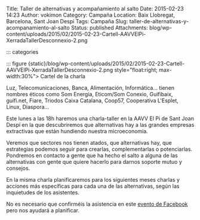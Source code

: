 Title: Taller de alternativas y acompañamiento al salto
Date: 2015-02-23 14:23
Author: vokimon
Category: Campaña
Location: Baix Llobregat, Barcelona, Sant Joan Despí
Tags: Campaña
Slug: taller-de-alternativas-y-acompanamiento-al-salto
Status: published
Attachments: blog/wp-content/uploads/2015/02/2015-02-23-Cartell-AAVVElPi-XerradaTallerDesconnexio-2.png

::: categories

::: figure {static}/blog/wp-content/uploads/2015/02/2015-02-23-Cartell-AAVVElPi-XerradaTallerDesconnexio-2.png style="float:right; max-width:30%">
	Cartel de la charla

Luz, Telecomunicaciones, Banca, Alimentación, Informática...
tienen nombres éticos como Som Energia, Eticom/Som Conexio, Guifibaix, guifi.net, Fiare, Triodos Caixa Catalana, Coop57, Cooperativa L'Esplet, Linux, Diaspora...

<!-- PELICAN_BEGIN_SUMMARY -->
Este lunes a las 18h haremos una charla-taller
en la AAVV El Pi de Sant Joan Despí
en la que descubriremos que alternativas hay a las grandes empresas extractivas
que están hundiendo nuestra microeconomía.
<!-- PELICAN_END_SUMMARY -->
Veremos que sectores nos tienen atados,
que alternativas hay,
que estrategias podemos seguir para crearlas, complementarlas o potenciarlas.
Pondremos en contacto a gente que ha hecho el salto a alguna de las alternativas con gente que quiere hacerlo para darnos soporte mutuo y consejos.

En la misma charla planificaremos para los siguientes meses charlas y
acciones más específicas para cada una de las alternativas, según las inquietudes de los asistentes.

No es necesario que confirméis la asistencia en este [evento de Facebook](https://www.facebook.com/events/781449821903205/ "Evento de FB") pero nos ayudará a planificar.
